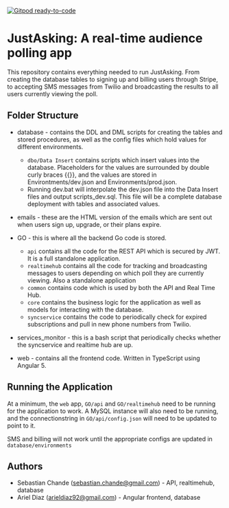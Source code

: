 [![Gitpod ready-to-code](https://img.shields.io/badge/Gitpod-ready--to--code-blue?logo=gitpod)](https://gitpod.io/#https://github.com/chande/justasking)

# JustAsking: A real-time audience polling app

This repository contains everything needed to run JustAsking. From creating the database tables to signing up and billing users through Stripe, to accepting SMS messages from Twilio and broadcasting the results to all users currently viewing the poll.


## Folder Structure ##

* database - contains the DDL and DML scripts for creating the tables and stored procedures, as well as the config files which hold values for different environments.
    - ```dbo/Data Insert``` contains scripts which insert values into the database. Placeholders for the values are surrounded by double curly braces {{}}, and the values are stored in Environtments/dev.json and Environments/prod.json.
    - Running dev.bat will interpolate the dev.json file into the Data Insert files and output scripts_dev.sql. This file will be a complete database deployment with tables and associated values.

* emails - these are the HTML version of the emails which are sent out when users sign up, upgrade, or their plans expire.

* GO - this is where all the backend Go code is stored.    
    - ```api``` contains all the code for the REST API which is secured by JWT. It is a full standalone application.
    - ```realtimehub``` contains all the code for tracking and broadcasting messages to users depending on which poll they are currently viewing. Also a standalone application
    - ```common``` contains code which is used by both the API and Real Time Hub.
    - ```core``` contains the business logic for the application as well as models for interacting with the database.
    - ```syncservice``` contains the code to periodically check for expired subscriptions and pull in new phone numbers from Twilio.

* services_monitor - this is a bash script that periodically checks whether the syncservice and realtime hub are up.    

* web - contains all the frontend code. Written in TypeScript using Angular 5.

## Running the Application ##

At a minimum, the ```web``` app, ```GO/api``` and ```GO/realtimehub``` need to be running for the application to work. A MySQL instance will also need to be running, and the connectionstring in ```GO/api/config.json``` will need to be updated to point to it.

SMS and billing will not work until the appropriate configs are updated in ```database/environments```
 
## Authors ##
* Sebastian Chande (sebastian.chande@gmail.com) - API, realtimehub, database
* Ariel Diaz (arieldiaz92@gmail.com) - Angular frontend, database